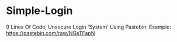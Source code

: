 # Simple-Login
9 Lines Of Code, Unsecure Login 'System' Using Pastebin. 
Example: https://pastebin.com/raw/NGsTFapN
